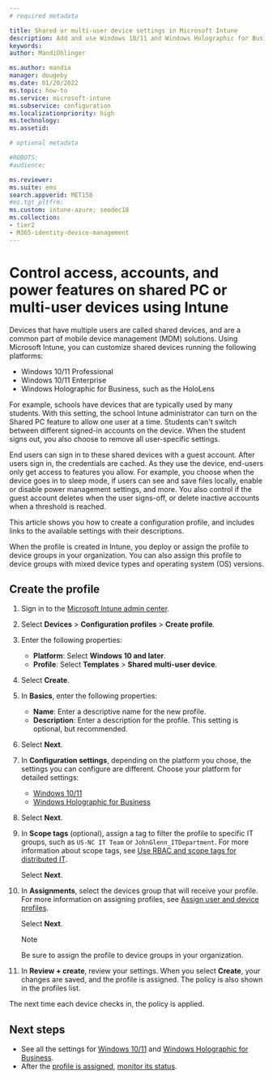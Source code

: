```yaml
---
# required metadata

title: Shared or multi-user device settings in Microsoft Intune
description: Add and use Windows 10/11 and Windows Holographic for Business devices that are shared, or used by multiple users in Microsoft Intune. See a list of all the settings and what they do on the devices, including Microsoft HoloLens. Control guest accounts, manage accounts and delete inactive accounts, allow or prevent saving to local storage, set power and sleep options, choose when updates are installed, and use devices in education environments in a device configuration profile.
keywords:
author: MandiOhlinger

ms.author: mandia
manager: dougeby
ms.date: 01/20/2022
ms.topic: how-to
ms.service: microsoft-intune
ms.subservice: configuration
ms.localizationpriority: high
ms.technology:
ms.assetid:

# optional metadata

#ROBOTS:
#audience:

ms.reviewer:
ms.suite: ems
search.appverid: MET150
#ms.tgt_pltfrm:
ms.custom: intune-azure; seodec18
ms.collection:
- tier2
- M365-identity-device-management
---
```


# Control access, accounts, and power features on shared PC or multi-user devices using Intune

Devices that have multiple users are called shared devices, and are a common part of mobile device management (MDM) solutions. Using Microsoft Intune, you can customize shared devices running the following platforms:

- Windows 10/11 Professional
- Windows 10/11 Enterprise
- Windows Holographic for Business, such as the HoloLens

For example, schools have devices that are typically used by many students. With this setting, the school Intune administrator can turn on the Shared PC feature to allow one user at a time. Students can't switch between different signed-in accounts on the device. When the student signs out, you also choose to remove all user-specific settings.

End users can sign in to these shared devices with a guest account. After users sign in, the credentials are cached. As they use the device, end-users only get access to features you allow. For example, you choose when the device goes in to sleep mode, if users can see and save files locally, enable or disable power management settings, and more. You also control if the guest account deletes when the user signs-off, or delete inactive accounts when a threshold is reached.

This article shows you how to create a configuration profile, and includes links to the available settings with their descriptions.

When the profile is created in Intune, you deploy or assign the profile to device groups in your organization. You can also assign this profile to device groups with mixed device types and operating system (OS) versions.

## Create the profile

1. Sign in to the [Microsoft Intune admin center](https://go.microsoft.com/fwlink/?linkid=2109431).
2. Select **Devices** > **Configuration profiles** > **Create profile**.
3. Enter the following properties:

   - **Platform**: Select **Windows 10 and later**.
   - **Profile**: Select **Templates** > **Shared multi-user device**.

4. Select **Create**.
5. In **Basics**, enter the following properties:

   - **Name**: Enter a descriptive name for the new profile.
   - **Description**: Enter a description for the profile. This setting is optional, but recommended.

6. Select **Next**.
7. In **Configuration settings**, depending on the platform you chose, the settings you can configure are different. Choose your platform for detailed settings:

    - [Windows 10/11](shared-user-device-settings-windows.md)
    - [Windows Holographic for Business](shared-user-device-settings-windows-holographic.md)

8. Select **Next**.

9. In **Scope tags** (optional), assign a tag to filter the profile to specific IT groups, such as `US-NC IT Team` or `JohnGlenn_ITDepartment`. For more information about scope tags, see [Use RBAC and scope tags for distributed IT](../fundamentals/scope-tags.md).

    Select **Next**.

10. In **Assignments**, select the devices group that will receive your profile. For more information on assigning profiles, see [Assign user and device profiles](device-profile-assign.md).

    Select **Next**.

    > [!NOTE]
    > Be sure to assign the profile to device groups in your organization.

11. In **Review + create**, review your settings. When you select **Create**, your changes are saved, and the profile is assigned. The policy is also shown in the profiles list.

The next time each device checks in, the policy is applied.

## Next steps

- See all the settings for [Windows 10/11](shared-user-device-settings-windows.md) and [Windows Holographic for Business](shared-user-device-settings-windows-holographic.md).
- After the [profile is assigned](device-profile-assign.md), [monitor its status](device-profile-monitor.md).
